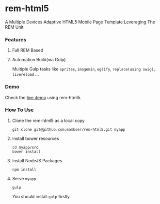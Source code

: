 # rem-html5
A Multiple Devices Adaptive HTML5 Mobile Page Template Leveraging The REM Unit

### Features

1. Full REM Based
2. Automation Build(via Gulp)

    Multiple Gulp tasks like `sprites`, `imagemin`, `uglify`, `replace(using swig)`, `livereload` ...

### Demo

Check the [live demo](http://faso.me/rem-html5) using rem-html5.

### How To Use

1. Clone the rem-html5 as a local copy

    ```
    git clone git@github.com:mamboer/rem-html5.git myapp
    ```

2. Install bower resources

    ```
    cd myapp/src
    bower install
    ```

3. Install NodeJS Packages

    ```
    npm install
    ```

4. Serve `myapp`

    ```
    gulp
    ```

    You should install `gulp` firstly.
